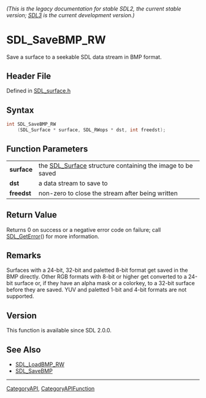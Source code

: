 ###### (This is the legacy documentation for stable SDL2, the current stable version; [SDL3](https://wiki.libsdl.org/SDL3/) is the current development version.)
# SDL_SaveBMP_RW

Save a surface to a seekable SDL data stream in BMP format.

## Header File

Defined in [SDL_surface.h](https://github.com/libsdl-org/SDL/blob/SDL2/include/SDL_surface.h)

## Syntax

```c
int SDL_SaveBMP_RW
    (SDL_Surface * surface, SDL_RWops * dst, int freedst);

```

## Function Parameters

|                 |                                                                           |
| --------------- | ------------------------------------------------------------------------- |
| **surface**     | the [SDL_Surface](SDL_Surface) structure containing the image to be saved |
| **dst**         | a data stream to save to                                                  |
| **freedst**     | non-zero to close the stream after being written                          |

## Return Value

Returns 0 on success or a negative error code on failure; call
[SDL_GetError](SDL_GetError)() for more information.

## Remarks

Surfaces with a 24-bit, 32-bit and paletted 8-bit format get saved in the
BMP directly. Other RGB formats with 8-bit or higher get converted to a
24-bit surface or, if they have an alpha mask or a colorkey, to a 32-bit
surface before they are saved. YUV and paletted 1-bit and 4-bit formats are
not supported.

## Version

This function is available since SDL 2.0.0.

## See Also

* [SDL_LoadBMP_RW](SDL_LoadBMP_RW)
* [SDL_SaveBMP](SDL_SaveBMP)

----
[CategoryAPI](CategoryAPI), [CategoryAPIFunction](CategoryAPIFunction)


